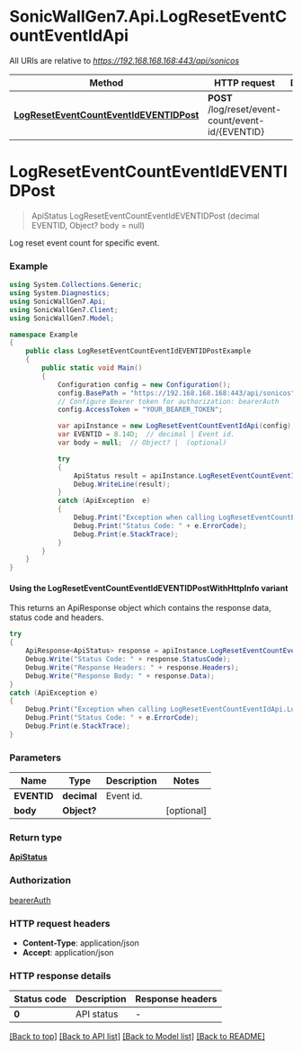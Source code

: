 # SonicWallGen7.Api.LogResetEventCountEventIdApi

All URIs are relative to *https://192.168.168.168:443/api/sonicos*

| Method | HTTP request | Description |
|--------|--------------|-------------|
| [**LogResetEventCountEventIdEVENTIDPost**](LogResetEventCountEventIdApi.md#logreseteventcounteventideventidpost) | **POST** /log/reset/event-count/event-id/{EVENTID} |  |

<a id="logreseteventcounteventideventidpost"></a>
# **LogResetEventCountEventIdEVENTIDPost**
> ApiStatus LogResetEventCountEventIdEVENTIDPost (decimal EVENTID, Object? body = null)



Log reset event count for specific event.

### Example
```csharp
using System.Collections.Generic;
using System.Diagnostics;
using SonicWallGen7.Api;
using SonicWallGen7.Client;
using SonicWallGen7.Model;

namespace Example
{
    public class LogResetEventCountEventIdEVENTIDPostExample
    {
        public static void Main()
        {
            Configuration config = new Configuration();
            config.BasePath = "https://192.168.168.168:443/api/sonicos";
            // Configure Bearer token for authorization: bearerAuth
            config.AccessToken = "YOUR_BEARER_TOKEN";

            var apiInstance = new LogResetEventCountEventIdApi(config);
            var EVENTID = 8.14D;  // decimal | Event id.
            var body = null;  // Object? |  (optional) 

            try
            {
                ApiStatus result = apiInstance.LogResetEventCountEventIdEVENTIDPost(EVENTID, body);
                Debug.WriteLine(result);
            }
            catch (ApiException  e)
            {
                Debug.Print("Exception when calling LogResetEventCountEventIdApi.LogResetEventCountEventIdEVENTIDPost: " + e.Message);
                Debug.Print("Status Code: " + e.ErrorCode);
                Debug.Print(e.StackTrace);
            }
        }
    }
}
```

#### Using the LogResetEventCountEventIdEVENTIDPostWithHttpInfo variant
This returns an ApiResponse object which contains the response data, status code and headers.

```csharp
try
{
    ApiResponse<ApiStatus> response = apiInstance.LogResetEventCountEventIdEVENTIDPostWithHttpInfo(EVENTID, body);
    Debug.Write("Status Code: " + response.StatusCode);
    Debug.Write("Response Headers: " + response.Headers);
    Debug.Write("Response Body: " + response.Data);
}
catch (ApiException e)
{
    Debug.Print("Exception when calling LogResetEventCountEventIdApi.LogResetEventCountEventIdEVENTIDPostWithHttpInfo: " + e.Message);
    Debug.Print("Status Code: " + e.ErrorCode);
    Debug.Print(e.StackTrace);
}
```

### Parameters

| Name | Type | Description | Notes |
|------|------|-------------|-------|
| **EVENTID** | **decimal** | Event id. |  |
| **body** | **Object?** |  | [optional]  |

### Return type

[**ApiStatus**](ApiStatus.md)

### Authorization

[bearerAuth](../README.md#bearerAuth)

### HTTP request headers

 - **Content-Type**: application/json
 - **Accept**: application/json


### HTTP response details
| Status code | Description | Response headers |
|-------------|-------------|------------------|
| **0** | API status |  -  |

[[Back to top]](#) [[Back to API list]](../README.md#documentation-for-api-endpoints) [[Back to Model list]](../README.md#documentation-for-models) [[Back to README]](../README.md)

